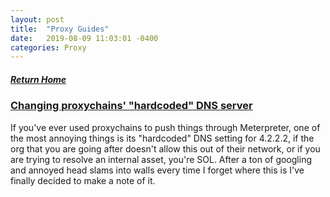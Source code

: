 ```yaml
---
layout: post
title:  "Proxy Guides"
date:   2019-08-09 11:03:01 -0400
categories: Proxy
---
```

##### [Return Home](https://thegetch.github.io/penetration/testing/resources/2020/07/24/Home/)

### [Changing proxychains' "hardcoded" DNS server](http://carnal0wnage.attackresearch.com/2013/09/changing-proxychains-hardcoded-dns.html)

If you've ever used proxychains to push things through Meterpreter, one of the most annoying things is its "hardcoded" DNS setting for 4.2.2.2, if the org that you are going after doesn't allow this out of their network, or if you are trying to resolve an internal asset, you're SOL. After a ton of googling and annoyed head slams into walls every time I forget where this is I've finally decided to make a note of it.
